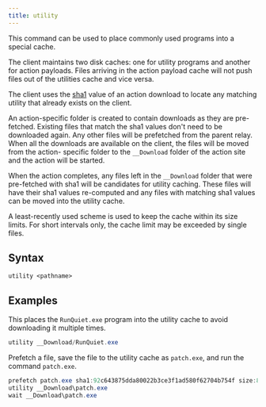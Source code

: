 ```yaml
---
title: utility
---
```


This command can be used to place commonly used programs into a special
cache.

The client maintains two disk caches: one for utility programs and another
for action payloads. Files arriving in the action payload cache will not push
files out of the utilities cache and vice versa.

The client uses the [sha1](https://en.wikipedia.org/wiki/SHA-1) value of an
action download to locate any matching utility that already exists on the
client.

An action-specific folder is created to contain downloads as they are pre-
fetched. Existing files that match the sha1 values don't need to be downloaded
again. Any other files will be prefetched from the parent relay. When all the
downloads are available on the client, the files will be moved from the action-
specific folder to the `__Download` folder of the action site and the action
will be started.

When the action completes, any files left in the `__Download` folder that were
pre-fetched with sha1 will be candidates for utility caching. These files will
have their sha1 values re-computed and any files with matching sha1 values can
be moved into the utility cache.

A least-recently used scheme is used to keep the cache within its size limits.
For short intervals only, the cache limit may be exceeded by single files.

## Syntax

    utility <pathname>

## Examples

This places the `RunQuiet.exe` program into the utility cache to avoid
downloading it multiple times.

```actionscript
utility __Download/RunQuiet.exe
```

Prefetch a file, save the file to the utility cache as `patch.exe`, and run the
command `patch.exe`.

```actionscript
prefetch patch.exe sha1:92c643875dda80022b3ce3f1ad580f62704b754f size:813160 http://example.com/foo.exe
utility __Download\patch.exe
wait __Download\patch.exe
```
